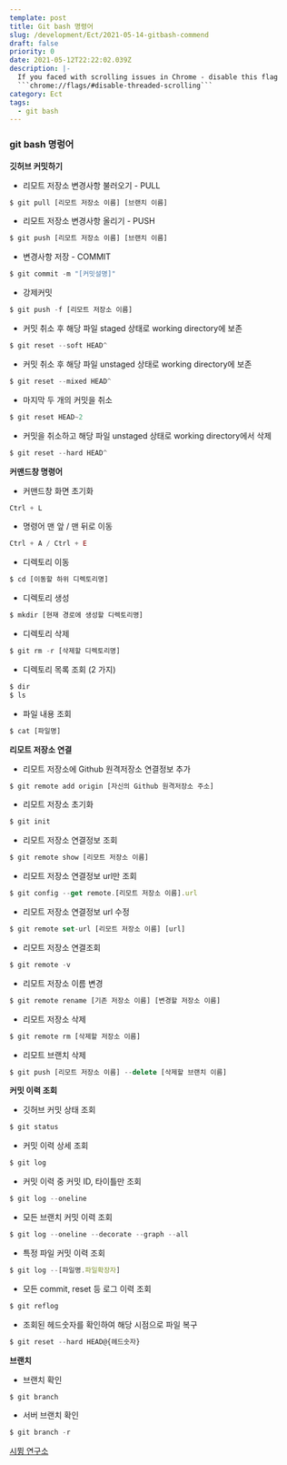 ```yaml
---
template: post
title: Git bash 명령어
slug: /development/Ect/2021-05-14-gitbash-commend
draft: false
priority: 0
date: 2021-05-12T22:22:02.039Z
description: |-
  If you faced with scrolling issues in Chrome - disable this flag 
  ```chrome://flags/#disable-threaded-scrolling```
category: Ect
tags:
  - git bash
---
```


### git bash 명렁어

&#32;
**깃허브 커밋하기**

- 리모트 저장소 변경사항 불러오기 - PULL

```js {numberLines}
$ git pull [리모트 저장소 이름] [브랜치 이름]
```

- 리모트 저장소 변경사항 올리기 - PUSH

```js {numberLines}
$ git push [리모트 저장소 이름] [브랜치 이름]
```

- 변경사항 저장 - COMMIT

```js {numberLines}
$ git commit -m "[커밋설명]"
```

- 강제커밋

```js {numberLines}
$ git push -f [리모트 저장소 이름]
```

- 커밋 취소 후 해당 파일 staged 상태로 working directory에 보존

```js {numberLines}
$ git reset --soft HEAD^
```

- 커밋 취소 후 해당 파일 unstaged 상태로 working directory에 보존

```js {numberLines}
$ git reset --mixed HEAD^
```

- 마지막 두 개의 커밋을 취소

```js {numberLines}
$ git reset HEAD~2
```

- 커밋을 취소하고 해당 파일 unstaged 상태로 working directory에서 삭제

```js {numberLines}
$ git reset --hard HEAD^
```

&#32;
**커맨드창 명령어**

- 커맨드창 화면 초기화

```js {numberLines}
Ctrl + L
```

- 명령어 맨 앞 / 맨 뒤로 이동

```js {numberLines}
Ctrl + A / Ctrl + E
```

- 디렉토리 이동

```js {numberLines}
$ cd [이동할 하위 디렉토리명]
```

- 디렉토리 생성

```js {numberLines}
$ mkdir [현재 경로에 생성할 디렉토리명]
```

- 디렉토리 삭제

```js {numberLines}
$ git rm -r [삭제할 디렉토리명]
```

- 디렉토리 목록 조회 (2 가지)

```js {numberLines}
$ dir
$ ls
```

- 파일 내용 조회

```js {numberLines}
$ cat [파일명]
```

&#32;
**리모트 저장소 연결**

- 리모트 저장소에 Github 원격저장소 연결정보 추가

```js {numberLines}
$ git remote add origin [자신의 Github 원격저장소 주소]
```

- 리모트 저장소 초기화

```js {numberLines}
$ git init
```

- 리모트 저장소 연결정보 조회

```js {numberLines}
$ git remote show [리모트 저장소 이름]
```

- 리모트 저장소 연결정보 url만 조회

```js {numberLines}
$ git config --get remote.[리모트 저장소 이름].url
```

- 리모트 저장소 연결정보 url 수정

```js {numberLines}
$ git remote set-url [리모트 저장소 이름] [url]
```

- 리모트 저장소 연결조회

```js {numberLines}
$ git remote -v
```

- 리모트 저장소 이름 변경

```js {numberLines}
$ git remote rename [기존 저장소 이름] [변경할 저장소 이름]
```

- 리모트 저장소 삭제

```js {numberLines}
$ git remote rm [삭제할 저장소 이름]
```

- 리모트 브랜치 삭제

```js {numberLines}
$ git push [리모트 저장소 이름] --delete [삭제할 브랜치 이름]
```

&#32;
**커밋 이력 조회**

- 깃허브 커밋 상태 조회

```js {numberLines}
$ git status
```

- 커밋 이력 상세 조회

```js {numberLines}
$ git log
```

- 커밋 이력 중 커밋 ID, 타이틀만 조회

```js {numberLines}
$ git log --oneline
```

- 모든 브랜치 커밋 이력 조회

```js {numberLines}
$ git log --oneline --decorate --graph --all
```

- 특정 파일 커밋 이력 조회

```js {numberLines}
$ git log --[파일명.파일확장자]
```

- 모든 commit, reset 등 로그 이력 조회

```js {numberLines}
$ git reflog
```

- 조회된 헤드숫자를 확인하여 해당 시점으로 파일 복구

```js {numberLines}
$ git reset --hard HEAD@{헤드숫자}
```

&#32;
**브랜치**

- 브랜치 확인

```js {numberLines}
$ git branch
```

- 서버 브랜치 확인

```js {numberLines}
$ git branch -r
```

[시뮝 연구소](https://simuing.tistory.com/entry/Git-Bash-명령어-정리)
